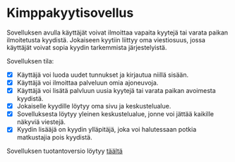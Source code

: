# **Kimppakyytisovellus** 

Sovelluksen avulla käyttäjät voivat ilmoittaa vapaita kyytejä tai varata paikan ilmoitetusta kyydistä. Jokaiseen kyytiin liittyy oma viestiosuus, jossa käyttäjät voivat sopia kyydin tarkemmista järjestelyistä.

Sovelluksen tila: 
- [x] Käyttäjä voi luoda uudet tunnukset ja kirjautua niillä sisään.
- [X] Käyttäjä voi ilmoittaa palveluun omia ajoneuvoja. 
- [x] Käyttäjä voi lisätä palvluun uusia kyytejä tai varata paikan avoimesta kyydistä.
- [x] Jokaiselle kyydille löytyy oma sivu ja keskustelualue. 
- [x] Sovelluksesta löytyy yleinen keskustelualue, jonne voi jättää kaikille näkyviä viestejä. 
- [x] Kyydin lisääjä on kyydin ylläpitäjä, joka voi halutessaan potkia matkustajia pois kyydistä.

Sovelluksen tuotantoversio löytyy [täältä](https://kimppakyyti.herokuapp.com/)
